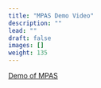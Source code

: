 ```yaml
---
title: "MPAS Demo Video"
description: ""
lead: ""
draft: false
images: []
weight: 135
---
```


[Demo of MPAS](https://sapvideoa35699dc5.hana.ondemand.com/?entry_id=1_2u4p4u7z)

